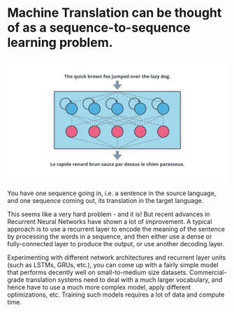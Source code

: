 # Machine Translation can be thought of as a sequence-to-sequence learning problem.

![](https://github.com/davidkorea/NLP_201811/blob/master/Neural_Machine_Translation_seq2seq/README/nlp-m1-l4-machine-translation.002.png)

You have one sequence going in, i.e. a sentence in the source language,
and one sequence coming out, its translation in the target language.

This seems like a very hard problem - and it is! But recent advances in Recurrent Neural Networks have shown a lot of improvement. A typical approach is to use a recurrent layer to encode the meaning of the sentence by processing the words in a sequence, and then either use a dense or fully-connected layer to produce the output, or use another decoding layer.

Experimenting with different network architectures and recurrent layer units (such as LSTMs, GRUs, etc.), you can come up with a fairly simple model that performs decently well on small-to-medium size datasets.
Commercial-grade translation systems need to deal with a much larger vocabulary, and hence have to use a much more complex model, apply different optimizations, etc. Training such models requires a lot of data and compute time.
